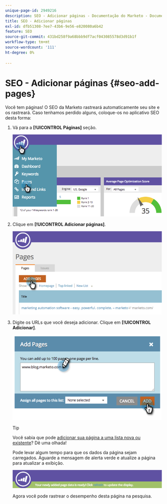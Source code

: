 ```yaml
---
unique-page-id: 2949216
description: SEO - Adicionar páginas - Documentação do Marketo - Documentação do produto
title: SEO - Adicionar páginas
exl-id: dfb51308-7ee7-43b6-9e56-e820080a6b42
feature: SEO
source-git-commit: 431bd258f9a68bbb9df7acf043085578d3d91b1f
workflow-type: tm+mt
source-wordcount: '111'
ht-degree: 0%

---
```


# SEO - Adicionar páginas {#seo-add-pages}

Você tem páginas! O SEO da Marketo rastreará automaticamente seu site e os rastreará. Caso tenhamos perdido alguns, coloque-os no aplicativo SEO desta forma:

1. Vá para a **[!UICONTROL Páginas]** seção.

   ![](assets/image2014-9-18-12-3a55-3a19.png)

1. Clique em **[!UICONTROL Adicionar páginas]**.

   ![](assets/image2014-9-18-12-3a55-3a53.png)

1. Digite os URLs que você deseja adicionar. Clique em **[!UICONTROL Adicionar]**.

   ![](assets/image2014-9-18-12-3a56-3a15.png)

   >[!TIP]
   >
   >Você sabia que pode [adicionar sua página a uma lista nova ou existente](/help/marketo/product-docs/additional-apps/seo/understanding-seo/seo-managing-lists.md)? Dê uma olhada!

   Pode levar algum tempo para que os dados da página sejam carregados. Aguarde a mensagem de alerta verde e atualize a página para atualizar a exibição.

   ![](assets/image2014-9-18-12-3a57-3a10.png)

   Agora você pode rastrear o desempenho desta página na pesquisa.
